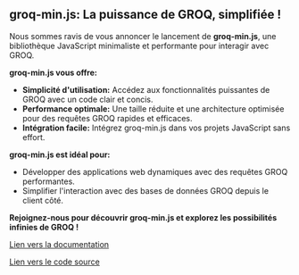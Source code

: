 ##  groq-min.js: La puissance de GROQ, simplifiée !

Nous sommes ravis de vous annoncer le lancement de **groq-min.js**, une bibliothèque JavaScript minimaliste et performante pour interagir avec GROQ. 

**groq-min.js vous offre:**

* **Simplicité d'utilisation:**  Accédez aux fonctionnalités puissantes de GROQ avec un code clair et concis.
* **Performance optimale:**  Une taille réduite et une architecture optimisée pour des requêtes GROQ rapides et efficaces.
* **Intégration facile:**  Intégrez groq-min.js dans vos projets JavaScript sans effort.

**groq-min.js est idéal pour:**

* Développer des applications web dynamiques avec des requêtes GROQ performantes.
* Simplifier l'interaction avec des bases de données GROQ depuis le client côté.

**Rejoignez-nous pour découvrir groq-min.js et explorez les possibilités infinies de GROQ !**

[Lien vers la documentation](https://docs.example.com/groq-min.js)

[Lien vers le code source](https://github.com/example/groq-min.js)




